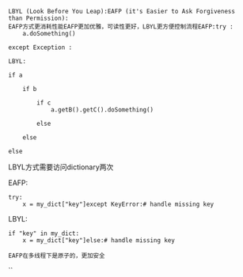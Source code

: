     LBYL (Look Before You Leap):EAFP (it's Easier to Ask Forgiveness than Permission):
    EAFP方式更消耗性能EAFP更加优雅，可读性更好，LBYL更方便控制流程EAFP:try :
        a.doSomething()

    except Exception :

    LBYL:

    if a

        if b

            if c
                a.getB().getC().doSomething()

            else

        else

    else

LBYL方式需要访问dictionary两次

EAFP:

    try:
        x = my_dict["key"]except KeyError:# handle missing key

LBYL:

    if "key" in my_dict:
        x = my_dict["key"]else:# handle missing key

    EAFP在多线程下是原子的，更加安全

``
